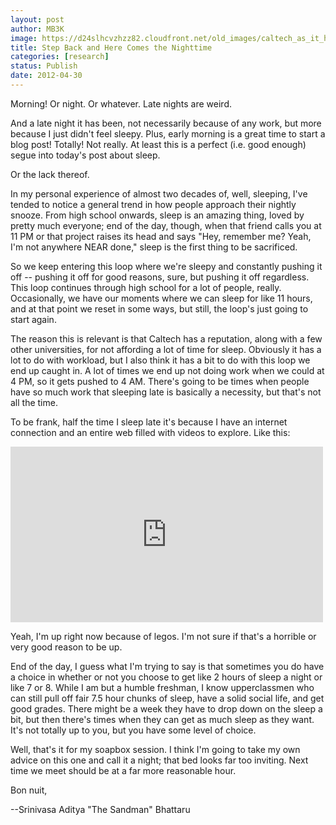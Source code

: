 ```yaml
---
layout: post
author: MB3K
image: https://d24slhcvzhzz82.cloudfront.net/old_images/caltech_as_it_happens/6a0105349b8251970b0168eadc39c5970c.jpg
title: Step Back and Here Comes the Nighttime 
categories: [research]
status: Publish
date: 2012-04-30
---
```



 Morning! Or night. Or whatever. Late nights are weird.

 And a late night it has been, not necessarily because of any work, but more  because I just didn't feel sleepy. Plus, early morning is a great time to start a blog post! Totally! Not really. At least this is a perfect (i.e. good enough) segue into today's post about sleep.

Or the lack thereof.

 In my personal experience of almost two decades of, well, sleeping, I've tended to notice a general trend in how people approach their nightly snooze. From high school onwards, sleep is an amazing thing, loved by pretty much everyone; end of the day, though, when that friend calls you at 11 PM or that project raises its head and says "Hey, remember me? Yeah, I'm not anywhere NEAR done," sleep is the first thing to be sacrificed.

 So we keep entering this loop where we're sleepy and constantly pushing it off -- pushing it off for good reasons, sure, but pushing it off regardless. This loop continues through high school for a lot of people, really. Occasionally, we have our moments where we can sleep for like 11 hours, and at that point we reset in some ways, but still, the loop's just going to start again.

 The reason this is relevant is that Caltech has a reputation, along with a few other universities, for not affording a lot of time for sleep. Obviously it has a lot to do with workload, but I also think it has a bit to do with this loop we end up caught in. A lot of times we end up not doing work when we could at 4 PM, so it gets pushed to 4 AM. There's going to be times when people have so much work that sleeping late is basically a necessity, but that's not all the time.

 To be frank, half the time I sleep late it's because I have an internet connection and an entire web filled with videos to explore. Like this:

<iframe frameborder="0" height="281" src="https://www.youtube.com/embed/4qsWFFuYZYI?fs=1&amp;feature=oembed" width="500"></iframe>

 Yeah, I'm up right now because of legos. I'm not sure if that's a horrible or very good reason to be up.

 End of the day, I guess what I'm trying to say is that sometimes you do have a choice in whether or not you choose to get like 2 hours of sleep a night or like 7 or 8. While I am but a humble freshman, I know upperclassmen who can still pull off fair 7.5 hour chunks of sleep, have a solid social life, and get good grades. There might be a week they have to drop down on the sleep a bit, but then there's times when they can get as much sleep as they want. It's not totally up to you, but you have some level of choice.

 Well, that's it for my soapbox session. I think I'm going to take my own advice on this one and call it a night; that bed looks far too inviting. Next time we meet should be at a far more reasonable hour.

Bon nuit,

--Srinivasa Aditya "The Sandman" Bhattaru

